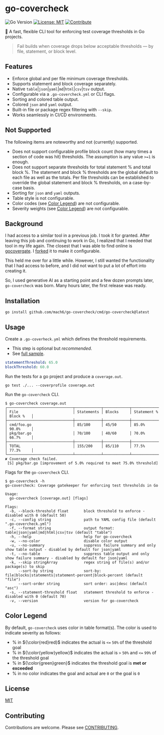 # go-covercheck

![Go Version](https://img.shields.io/badge/Go-1.24%2B-blue)
[![License: MIT](https://img.shields.io/badge/License-MIT-yellow.svg)](LICENSE)
[![Contribute](https://img.shields.io/badge/contributions-welcome-brightgreen.svg)](CONTRIBUTING.md)

🚦 A fast, flexible CLI tool for enforcing test coverage thresholds in Go projects.

> Fail builds when coverage drops below acceptable thresholds — by file, statement, or block level.

## Features

- Enforce global and per file minimum coverage thresholds.
- Supports statement and block coverage separately.
- Native `table`|`json`|`yaml`|`md`|`html`|`csv`|`tsv` output. 
- Configurable via a `.go-covercheck.yml` or CLI flags.
- Sorting and colored table output.
- Colored `json` and `yaml` output.
- Built-in file or package regex filtering with `--skip`.
- Works seamlessly in CI/CD environments.

## Not Supported

The following items are noteworthy and not (currently) supported.

- Does not support configurable profile block count (how many times a section of code was hit) thresholds. The assumption 
  is any value `>=1` is enough.
- Does not support separate thresholds for total statement % and total block %. The statement and block % thresholds are
  the global default to each file as well as the totals. Per file thresholds can be established to override the global
  statement and block % thresholds, on a case-by-case basis.
- Sorting for `json` and `yaml` outputs.
- Table style is not configurable.
- Color codes (see [Color Legend](#Color-Legend)) are not configurable.
- Severity weights (see [Color Legend](#Color-Legend)) are not configurable.

## Background

I had access to a similar tool in a previous job. I took it for granted. After leaving this job and continuing to work 
in Go, I realized that I needed that tool in my life again. The closest that I was able to find online is 
[gocovergate](https://github.com/patrickhoefler/gocovergate). I [forked](https://github.com/mach6/gocovergate) it to
make it configurable. 

This held me over for a little while. However, I still wanted the functionality that I had
access to before, and I did not want to put a lot of effort into creating it.

So, I used generative AI as a starting point and a few dozen prompts later, `go-covercheck` was born. Many hours later,
the first release was ready.

## Installation

```shell
go install github.com/mach6/go-covercheck/cmd/go-covercheck@latest
```

## Usage

Create a `.go-coverheck.yml` which defines the threshold requirements.  

- This step is optional but _recommended_.
- See [full sample](samples/.go-covercheck.yml).

```yaml
statementThreshold: 65.0
blockThreshold: 60.0
```

Run the tests for a go project and produce a `coverage.out`.

```shell
go test ./... --coverprofile coverage.out
```

Run the `go-covercheck` CLI.

```text
$ go-covercheck coverage.out
┌──────────────────────────────┬────────────┬────────────┬──────────────┬───────────┐
│ File                         │ Statements │ Blocks     │ Statement %  │ Block %   │
├──────────────────────────────┼────────────┼────────────┼──────────────┼───────────┤
│ cmd/foo.go                   │ 85/100     │ 45/50      │ 85.0%        │ 90.0%     │
│ pkg/bar.go                   │ 70/100     │ 40/60      │ 70.0%        │ 66.7%     │
├──────────────────────────────┼────────────┼────────────┼──────────────┼───────────┤
│ TOTAL                        │ 155/200    │ 85/110     │ 77.5%        │ 77.3%     │
└──────────────────────────────┴────────────┴────────────┴──────────────┴───────────┘
✘ Coverage check failed.
 [S] pkg/bar.go [improvement of 5.0% required to meet 75.0% threshold]
```

Flags for the `go-covercheck` CLI.

```text
$ go-covercheck -h
go-covercheck: Coverage gatekeeper for enforcing test thresholds in Go

Usage:
  go-covercheck [coverage.out] [flags]

Flags:
  -b, --block-threshold float       block threshold to enforce - disabled with 0 (default 50)
  -c, --config string               path to YAML config file (default ".go-covercheck.yml")
  -f, --format string               output format: table|json|yaml|md|html|csv|tsv (default "table")
  -h, --help                        help for go-covercheck
  -w, --no-color                    disable color output
  -u, --no-summary                  suppress failure summary and only show table output - disabled by default for json|yaml
  -t, --no-table                    suppress table output and only show failure summary - disabled by default for json|yaml
  -k, --skip stringArray            regex string of file(s) and/or package(s) to skip
      --sort-by string              sort-by: file|blocks|statements|statement-percent|block-percent (default "file")
      --sort-order string           sort order: asc|desc (default "asc")
  -s, --statement-threshold float   statement threshold to enforce - disabled with 0 (default 70)
  -v, --version                     version for go-covercheck

```

## Color Legend

By default, `go-covercheck` uses color in table format(s). The color is used to indicate severity as follows:

- % in ${\color{red}red}$ indicates the actual is `<=` `50%` of the threshold goal
- % in ${\color{yellow}yellow}$ indicates the actual is `>` `50%` and `<=` `99%` of the threshold goal 
- % in ${\color{green}green}$ indicates the threshold goal is **met or exceeded**
- % in no color indicates the goal and actual are `0` or the goal is `0`


## License

[MIT](LICENSE)

## Contributing

Contributions are welcome. Please see [CONTRIBUTING](CONTRIBUTING.md).
